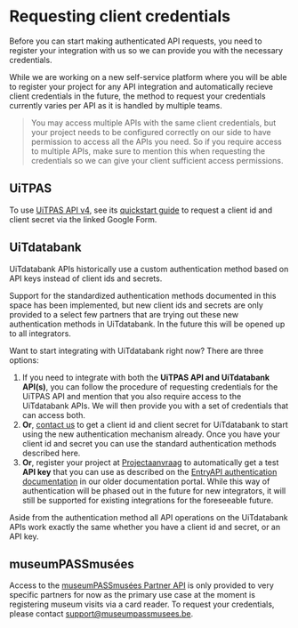 # Requesting client credentials

Before you can start making authenticated API requests, you need to register your integration with us so we can provide you with the necessary credentials.

While we are working on a new self-service platform where you will be able to register your project for any API integration and automatically recieve client credentials in the future, the method to request your credentials currently varies per API as it is handled by multiple teams.

> You may access multiple APIs with the same client credentials, but your project needs to be configured correctly on our side to have permission to access all the APIs you need. So if you require access to multiple APIs, make sure to mention this when requesting the credentials so we can give your client sufficient access permissions.

## UiTPAS

To use [UiTPAS API v4](https://docs.publiq.be/docs/uitpas), see its [quickstart guide](https://docs.publiq.be/docs/uitpas/d0748f47a3dba-quick-start) to request a client id and client secret via the linked Google Form.

## UiTdatabank

UiTdatabank APIs historically use a custom authentication method based on API keys instead of client ids and secrets.

Support for the standardized authentication methods documented in this space has been implemented, but new client ids and secrets are only provided to a select few partners that are trying out these new authentication methods in UiTdatabank. In the future this will be opened up to all integrators.

Want to start integrating with UiTdatabank right now? There are three options:

1. If you need to integrate with both the **UiTPAS API and UiTdatabank API(s)**, you can follow the procedure of requesting credentials for the UiTPAS API and mention that you also require access to the UiTdatabank APIs. We will then provide you with a set of credentials that can access both.
2. **Or**, [contact us](https://docs.publiq.be/#contact-us) to get a client id and client secret for UiTdatabank to start using the new authentication mechanism already. Once you have your client id and secret you can use the standard authentication methods described here.
3. **Or**, register your project at [Projectaanvraag](https://projectaanvraag.uitdatabank.be) to automatically get a test **API key** that you can use as described on the [EntryAPI authentication documentation](https://documentatie.uitdatabank.be/content/entry_api_3/latest/authentication.html) in our older documentation portal. While this way of authentication will be phased out in the future for new integrators, it will still be supported for existing integrations for the foreseeable future.

Aside from the authentication method all API operations on the UiTdatabank APIs work exactly the same whether you have a client id and secret, or an API key.

## museumPASSmusées

Access to the [museumPASSmusées Partner API](https://docs.publiq.be/docs/museumpassmusees) is only provided to very specific partners for now as the primary use case at the moment is registering museum visits via a card reader. To request your credentials, please contact <support@museumpassmusees.be>.
